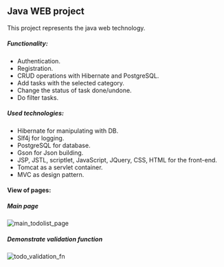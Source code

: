 ## Java WEB project

This project represents the java web technology. 

##### Functionality:
- Authentication.
- Registration.
- CRUD operations with Hibernate and PostgreSQL.
- Add tasks with the selected category.
- Change the status of task done/undone.
- Do filter tasks.

##### Used technologies:

- Hibernate for manipulating with DB.
- Slf4j for logging.
- PostgreSQL for database.
- Gson for Json building.
- JSP, JSTL, scriptlet, JavaScript, JQuery, CSS, HTML for the front-end.
- Tomcat as a servlet container.
- MVC as design pattern.

#### View of pages:

##### Main page

![main_todolist_page](https://user-images.githubusercontent.com/32255911/104793009-5e3ebb80-57ec-11eb-9617-19998453c4ff.png)


##### Demonstrate validation function

![todo_validation_fn](https://user-images.githubusercontent.com/32255911/104793351-d48fed80-57ed-11eb-9ee6-32a6f670f27d.png)
